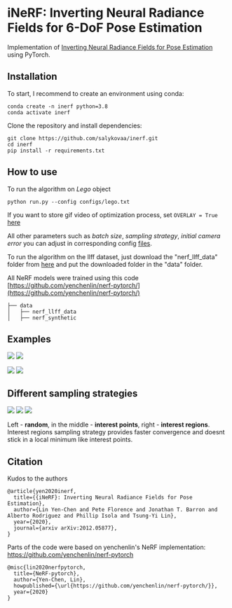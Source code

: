 # iNeRF: Inverting Neural Radiance Fields for 6-DoF Pose Estimation 
Implementation of [Inverting Neural Radiance Fields for Pose Estimation](https://arxiv.org/abs/2012.05877) using PyTorch.
## Installation
To start, I recommend to create an environment using conda:
```
conda create -n inerf python=3.8
conda activate inerf
```
Clone the repository and install dependencies:
```
git clone https://github.com/salykovaa/inerf.git
cd inerf
pip install -r requirements.txt
```
## How to use
To run the algorithm on _Lego_ object
```
python run.py --config configs/lego.txt
```
If you want to store gif video of optimization process, set ```OVERLAY = True``` [here](https://github.com/salykovaa/inerf/blob/a8c996958789168b93e73ed8aee8d6f76ceb0fbc/run.py#L217)

All other parameters such as _batch size_, _sampling strategy_, _initial camera error_ you can adjust in corresponding config [files](https://github.com/salykovaa/inerf/tree/main/configs).

To run the algorithm on the llff dataset, just download the "nerf_llff_data" folder from [here](https://drive.google.com/drive/folders/128yBriW1IG_3NJ5Rp7APSTZsJqdJdfc1) and put the downloaded folder in the "data" folder.

All NeRF models were trained using this code [https://github.com/yenchenlin/nerf-pytorch/](https://github.com/yenchenlin/nerf-pytorch/)
```
├── data 
│   ├── nerf_llff_data   
│   ├── nerf_synthetic  
```
## Examples

![](https://user-images.githubusercontent.com/63703454/125823439-4d89d5fa-4aa6-4159-9df4-4fcf55441632.gif)
![](https://user-images.githubusercontent.com/63703454/126023953-682a28fe-2bb7-419a-98f8-da3a139a81bf.gif)

![](https://user-images.githubusercontent.com/63703454/122670771-f5f16d00-d1c3-11eb-82a7-6446f1f05a95.gif)
![](https://user-images.githubusercontent.com/63703454/122670773-f7229a00-d1c3-11eb-99be-621e4547a768.gif)

## Different sampling strategies 

![](https://user-images.githubusercontent.com/63703454/122686222-51e1e300-d210-11eb-8f4c-be25f078ffa9.gif)
![](https://user-images.githubusercontent.com/63703454/122686229-58705a80-d210-11eb-9c0f-d6c2208b5457.gif)
![](https://user-images.githubusercontent.com/63703454/122686235-5ad2b480-d210-11eb-87ec-d645ae07b8d7.gif)

Left - **random**, in the middle - **interest points**, right - **interest regions**. 
Interest regions sampling strategy provides faster convergence and doesnt stick in a local minimum like interest points. 

## Citation
Kudos to the authors
```
@article{yen2020inerf,
  title={{iNeRF}: Inverting Neural Radiance Fields for Pose Estimation},
  author={Lin Yen-Chen and Pete Florence and Jonathan T. Barron and Alberto Rodriguez and Phillip Isola and Tsung-Yi Lin},
  year={2020},
  journal={arxiv arXiv:2012.05877},
}
```
Parts of the code were based on yenchenlin's NeRF implementation: https://github.com/yenchenlin/nerf-pytorch
```
@misc{lin2020nerfpytorch,
  title={NeRF-pytorch},
  author={Yen-Chen, Lin},
  howpublished={\url{https://github.com/yenchenlin/nerf-pytorch/}},
  year={2020}
}
```
